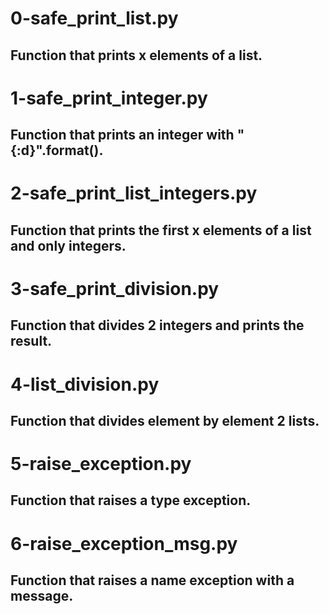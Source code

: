 # 0-safe_print_list.py
## Function that prints x elements of a list.

# 1-safe_print_integer.py
## Function that prints an integer with "{:d}".format().

# 2-safe_print_list_integers.py
## Function that prints the first x elements of a list and only integers.

# 3-safe_print_division.py
## Function that divides 2 integers and prints the result.

# 4-list_division.py
## Function that divides element by element 2 lists.

# 5-raise_exception.py
## Function that raises a type exception.

# 6-raise_exception_msg.py
## Function that raises a name exception with a message.

